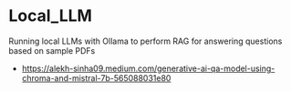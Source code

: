 # Local_LLM
Running local LLMs with Ollama to perform RAG for answering questions based on sample PDFs

- https://alekh-sinha09.medium.com/generative-ai-qa-model-using-chroma-and-mistral-7b-565088031e80